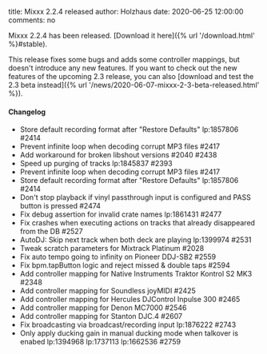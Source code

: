 title: Mixxx 2.2.4 released
author: Holzhaus
date: 2020-06-25 12:00:00
comments: no

Mixxx 2.2.4 has been released.
[Download it here]({% url '/download.html' %}#stable).

This release fixes some bugs and adds some controller mappings, but doesn't introduce any new features.
If you want to check out the new features of the upcoming 2.3 release, you can also [download and test the 2.3 beta instead]({% url '/news/2020-06-07-mixxx-2-3-beta-released.html' %}).

#### Changelog

* Store default recording format after "Restore Defaults" lp:1857806 #2414
* Prevent infinite loop when decoding corrupt MP3 files #2417
* Add workaround for broken libshout versions #2040 #2438
* Speed up purging of tracks lp:1845837 #2393
* Prevent infinite loop when decoding corrupt MP3 files #2417
* Store default recording format after "Restore Defaults" lp:1857806 #2414
* Don't stop playback if vinyl passthrough input is configured and PASS button is pressed #2474
* Fix debug assertion for invalid crate names lp:1861431 #2477
* Fix crashes when executing actions on tracks that already disappeared from the DB #2527
* AutoDJ: Skip next track when both deck are playing lp:1399974 #2531
* Tweak scratch parameters for Mixtrack Platinum #2028
* Fix auto tempo going to infinity on Pioneer DDJ-SB2 #2559
* Fix bpm.tapButton logic and reject missed & double taps #2594
* Add controller mapping for Native Instruments Traktor Kontrol S2 MK3 #2348
* Add controller mapping for Soundless joyMIDI #2425
* Add controller mapping for Hercules DJControl Inpulse 300 #2465
* Add controller mapping for Denon MC7000 #2546
* Add controller mapping for Stanton DJC.4 #2607
* Fix broadcasting via broadcast/recording input lp:1876222 #2743
* Only apply ducking gain in manual ducking mode when talkover is enabed lp:1394968 lp:1737113 lp:1662536 #2759
